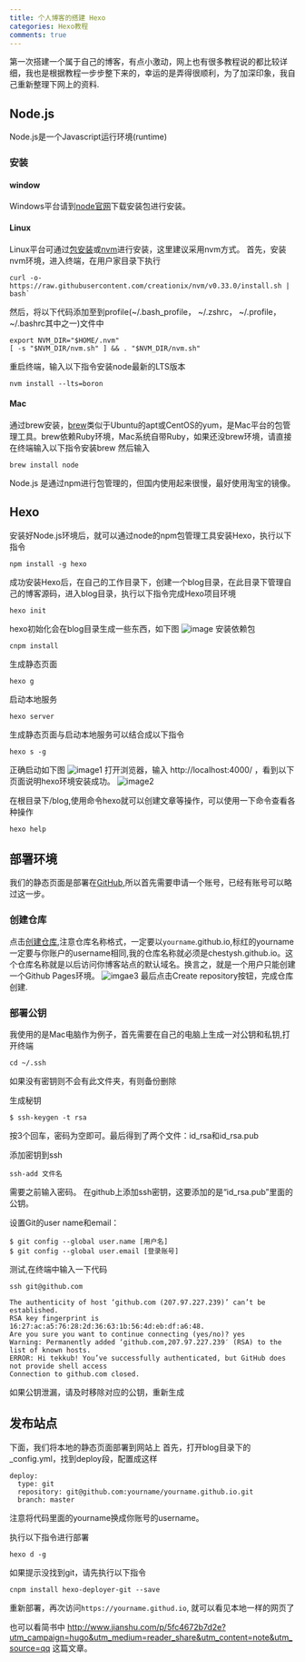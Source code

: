 ```yaml
---
title: 个人博客的搭建 Hexo
categories: Hexo教程
comments: true
---
```

第一次搭建一个属于自己的博客，有点小激动，网上也有很多教程说的都比较详细，我也是根据教程一步步整下来的，幸运的是弄得很顺利，为了加深印象，我自己重新整理下网上的资料.

<!--more-->
## Node.js

Node.js是一个Javascript运行环境(runtime)

### 安装

#### window

Windows平台请到[node官网](https://nodejs.org/)下载安装包进行安装。

#### Linux

Linux平台可通过[包安装](https://nodejs.org/en/download/package-manager)或[nvm](https://github.com/creationix/nvm)进行安装，这里建议采用nvm方式。
首先，安装nvm环境，进入终端，在用户家目录下执行
```
curl -o- https://raw.githubusercontent.com/creationix/nvm/v0.33.0/install.sh | bash`
```

然后，将以下代码添加至到profile(~/.bash_profile， ~/.zshrc，  ~/.profile， ~/.bashrc其中之一)文件中
```
export NVM_DIR="$HOME/.nvm"
[ -s "$NVM_DIR/nvm.sh" ] && . "$NVM_DIR/nvm.sh"
```
重启终端，输入以下指令安装node最新的LTS版本
```
nvm install --lts=boron
```

#### Mac

通过brew安装，[brew](http://brew.sh/)类似于Ubuntu的apt或CentOS的yum，是Mac平台的包管理工具。brew依赖Ruby环境，Mac系统自带Ruby，如果还没brew环境，请直接在终端输入以下指令安装brew
然后输入
```
brew install node
```

Node.js 是通过npm进行包管理的，但国内使用起来很慢，最好使用淘宝的镜像。

## Hexo

安装好Node.js环境后，就可以通过node的npm包管理工具安装Hexo，执行以下指令
```
npm install -g hexo
```

成功安装Hexo后，在自己的工作目录下，创建一个blog目录，在此目录下管理自己的博客源码，进入blog目录，执行以下指令完成Hexo项目环境

```
hexo init
```

hexo初始化会在blog目录生成一些东西，如下图
![image](https://github.com/chestysh/chestysh.github.io/blob/master/image/iamge.png?raw=true)
安装依赖包
```
cnpm install
```
生成静态页面
```
hexo g
```
启动本地服务
```
hexo server
```
生成静态页面与启动本地服务可以结合成以下指令
```
hexo s -g
```
正确启动如下图
![image1](https://github.com/chestysh/chestysh.github.io/blob/master/image/image1.png?raw=true)
打开浏览器，输入 http://localhost:4000/ ，看到以下页面说明hexo环境安装成功。
![image2](https://github.com/chestysh/chestysh.github.io/blob/master/image/F8D99DA7-4F79-4B5D-843C-DF2476805DEC.png?raw=true)

在根目录下/blog,使用命令hexo就可以创建文章等操作，可以使用一下命令查看各种操作
```
hexo help
```
## 部署环境

我们的静态页面是部署在[GitHub](https://github.com/),所以首先需要申请一个账号，已经有账号可以略过这一步。

### 创建仓库

点击[创建仓库](https://github.com/new),注意仓库名称格式，一定要以`yourname`.github.io,标红的yourname一定要与你账户的username相同,我的仓库名称就必须是chestysh.github.io。这个仓库名称就是以后访问你博客站点的默认域名。换言之，就是一个用户只能创建一个Github Pages环境。
![imgae3](https://github.com/chestysh/chestysh.github.io/blob/master/image/7BE8BCB7-E999-400A-8637-5B4C5B59DEF0.png?raw=true)
最后点击Create repository按钮，完成仓库创建.

### 部署公钥

我使用的是Mac电脑作为例子，首先需要在自己的电脑上生成一对公钥和私钥,打开终端
```
cd ~/.ssh
```
如果没有密钥则不会有此文件夹，有则备份删除

生成秘钥
```
$ ssh-keygen -t rsa
```
按3个回车，密码为空即可。最后得到了两个文件：id_rsa和id_rsa.pub

添加密钥到ssh
```
ssh-add 文件名
```
需要之前输入密码。
在github上添加ssh密钥，这要添加的是“id_rsa.pub”里面的公钥。

设置Git的user name和email：
```
$ git config --global user.name [用户名]
$ git config --global user.email [登录账号]
```

测试,在终端中输入一下代码
```
ssh git@github.com
```

```
The authenticity of host ‘github.com (207.97.227.239)’ can’t be established.
RSA key fingerprint is 16:27:ac:a5:76:28:2d:36:63:1b:56:4d:eb:df:a6:48.
Are you sure you want to continue connecting (yes/no)? yes
Warning: Permanently added ‘github.com,207.97.227.239′ (RSA) to the list of known hosts.
ERROR: Hi tekkub! You’ve successfully authenticated, but GitHub does not provide shell access
Connection to github.com closed.
```
如果公钥泄漏，请及时移除对应的公钥，重新生成

## 发布站点

下面，我们将本地的静态页面部署到网站上
首先，打开blog目录下的_config.yml，找到deploy段，配置成这样
```
deploy:
  type: git
  repository: git@github.com:yourname/yourname.github.io.git
  branch: master
```
注意将代码里面的yourname换成你账号的username。

执行以下指令进行部署
```
hexo d -g
```

如果提示没找到git，请先执行以下指令
```
cnpm install hexo-deployer-git --save
```
重新部署，再次访问`https://yourname.githud.io`, 就可以看见本地一样的网页了

也可以看简书中 http://www.jianshu.com/p/5fc4672b7d2e?utm_campaign=hugo&utm_medium=reader_share&utm_content=note&utm_source=qq 这篇文章。
